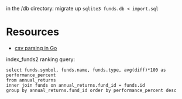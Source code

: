 
in the /db directory:
migrate up
`sqlite3 funds.db < import.sql`

Resources
====

 * [csv parsing in Go](https://www.dotnetperls.com/csv-go)


index_funds2 ranking query:
````select count(*) from funds;
select funds.symbol, funds.name, funds.type, avg(diff)*100 as performance_percent
from annual_returns
inner join funds on annual_returns.fund_id = funds.id
group by annual_returns.fund_id order by performance_percent desc
````

